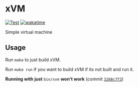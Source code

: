 # xVM
[![Test](https://github.com/Byte156/xVM/actions/workflows/test.yml/badge.svg)](https://github.com/noOne128/xVM/actions/workflows/test.yml)
[![wakatime](https://wakatime.com/badge/user/4e59b578-f9c8-4e4b-ac2e-4eac9482e85e/project/f2f1e487-ff97-4ddd-ad77-8e6aab1a53a6.svg)](https://wakatime.com/badge/user/4e59b578-f9c8-4e4b-ac2e-4eac9482e85e/project/f2f1e487-ff97-4ddd-ad77-8e6aab1a53a6)

Simple virtual machine

## Usage
Run ```make``` to just build xVM.

Run ```make run``` if you want to build xVM if its not built and run it.

**Running with just** ```bin/xvm``` **won't work** (commit [```3268c7f3```](https://github.com/Byte156/xVM/commit/3268c7f3))
